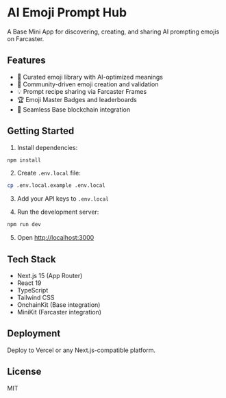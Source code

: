 # AI Emoji Prompt Hub

A Base Mini App for discovering, creating, and sharing AI prompting emojis on Farcaster.

## Features

- 🎯 Curated emoji library with AI-optimized meanings
- 🌱 Community-driven emoji creation and validation
- 💡 Prompt recipe sharing via Farcaster Frames
- 🏆 Emoji Master Badges and leaderboards
- 🔗 Seamless Base blockchain integration

## Getting Started

1. Install dependencies:
```bash
npm install
```

2. Create `.env.local` file:
```bash
cp .env.local.example .env.local
```

3. Add your API keys to `.env.local`

4. Run the development server:
```bash
npm run dev
```

5. Open [http://localhost:3000](http://localhost:3000)

## Tech Stack

- Next.js 15 (App Router)
- React 19
- TypeScript
- Tailwind CSS
- OnchainKit (Base integration)
- MiniKit (Farcaster integration)

## Deployment

Deploy to Vercel or any Next.js-compatible platform.

## License

MIT
